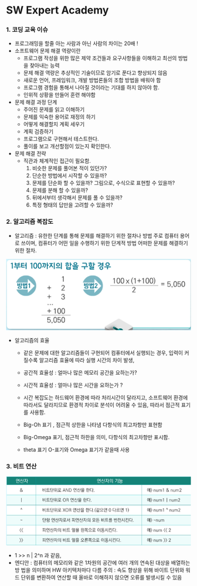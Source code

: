 # SW Expert Academy

### 1. 코딩 교육 이슈

- 프로그래밍을 할줄 아는 사람과 아닌 사람의 차이는 20배 !
- 소프트웨어 문제 해결 역량이란
  - 프로그램 작성을 위한 많은 제약 조건들과 요구사항들을 이해하고 최선의 방법을 찾아내는 능력
  - 문제 해결 역량은 추상적인 기술이므로 암기로 푼다고 향상되지 않음
  - 새로운 언어, 프레임워크, 개발 방법론들의 조합 방법을 배워야 함
  - 프로그램 경험을 통해서 나아질 것이라는 기대를 하지 않아야 함.
  - 인위적 상황을 만들어 훈련 해야함
- 문제 해결 과정 단계
  - 주어진 문제를 읽고 이해하기
  - 문제를 익숙한 용어로 재정의 하기
  - 어떻게 해결할지 계획 세우기
  - 계획 검증하기
  - 프로그램으로 구현해서 테스트한다.
  - 풀이를 보고 개선할점이 있는지 확인한다.
- 문제 해결 전략 
  - 직관과 체계적인 접근이 필요함.
    1) 비슷한 문제를 풀어본 적이 있던가?
    2) 단순한 방법에서 시작할 수 있을까?
    3) 문제를 단순화 할 수 있을까? 그림으로, 수식으로 표현할 수 있을까?
    4) 문제를 분해 할 수 있을까?
    5) 뒤에서부터 생각해서 문제를 풀 수 있을까?
    6) 특정 형태의 답만을 고려할 수 있을까?

### 2. 알고리즘 복잡도

- 알고리즘 : 유한한 단계를 통해 문제를 해결하기 위한 절차나 방법
  				  주로 컴퓨터 용어로 쓰이며, 컴퓨터가 어떤 일을 수행하기 위한 단계적 방법
  				  어떠한 문제를 해결하기 위한 절차.

![image-20220805162543993](시작하기.assets/image-20220805162543993.png)

- 알고리즘의 효율

  - 같은 문제에 대한 알고리즘들이 구현되어 컴퓨터에서 실행되는 경우, 입력이 커질수록 알고리즘 효율에 따라 실행 시간의 차이 발생,
  - 공간적 효율성 : 얼마나 많은 메모리 공간을 요하는가?
  - 시간적 효율성 : 얼마나 많은 시간을 요하는가 ?

  - 시간 복잡도는 하드웨어 환경에 따라 처리시간이 달라지고, 소프트웨어 환경에 따라서도 달라지므로 환경적 차이로 분석이 어려울 수 있음,
    따라서 점근적 표기를 사용함.
  - Big-Oh 표기 , 점근적 상한을 나타냄 다항식의 최고차항만 표현함
  - Big-Omega 표기, 점근적 하한을 의미, 다항식의 최고차항만 표시함.

  - theta 표기 O-표기와 Omega 표기가 같을때 사용

### 3. 비트 연산

![image-20220805174033942](시작하기.assets/image-20220805174033942.png)

- 1 >> n  | 2^n 과 같음,
- 엔디안 : 컴퓨터의 메모리와 같은 1차원의 공간에 여러 개의 연속된 대상을 배열하는 방 법을 의미하며 HW 아키텍처마다 다름
  주의 : 속도 향상을 위해 바이트 단위와 워드 단위를 변환하여 연산할 때 올바로 이해하지 않으면 오류를 발생시킬 수 있음